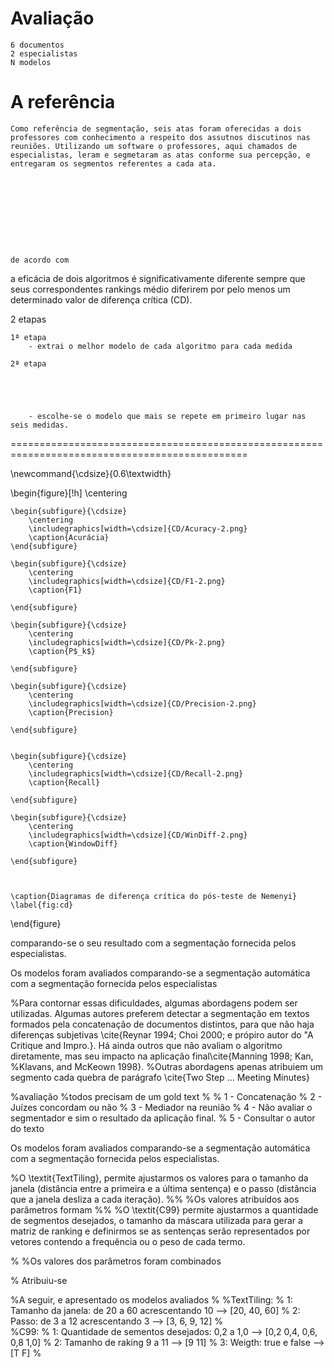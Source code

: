 # Avaliação

	6 documentos
	2 especialistas
	N modelos
	
	
# A referência
	Como referência de segmentação, seis atas foram oferecidas a dois professores com conhecimento a respeito dos assutnos discutinos nas reuniões. Utilizando um software o professores, aqui chamados de especialistas, leram e segmetaram as atas conforme sua percepção, e entregaram os segmentos referentes a cada ata. 
	
	
	
	
	
	
	
	
	
	
	de acordo com 





 a eficácia de dois algoritmos é significativamente diferente sempre que seus correspondentes rankings médio diferirem
por pelo menos um determinado valor de diferença crı́tica (CD).





2 etapas

	1ª etapa
		- extrai o melhor modelo de cada algoritmo para cada medida
	
	2ª etapa
		
	
	
	
	
		- escolhe-se o modelo que mais se repete em primeiro lugar nas seis medidas.




===============================================================================================





\newcommand{\cdsize}{0.6\textwidth}

\begin{figure}[!h]
	\centering
	
	\begin{subfigure}{\cdsize}	
		\centering
		\includegraphics[width=\cdsize]{CD/Acuracy-2.png}
		\caption{Acurácia}
	\end{subfigure}
	
	\begin{subfigure}{\cdsize}	
		\centering
		\includegraphics[width=\cdsize]{CD/F1-2.png}
		\caption{F1}
	
	\end{subfigure}

	\begin{subfigure}{\cdsize}	
		\centering
		\includegraphics[width=\cdsize]{CD/Pk-2.png}
		\caption{P$_k$}
	
	\end{subfigure}

	\begin{subfigure}{\cdsize}	
		\centering
		\includegraphics[width=\cdsize]{CD/Precision-2.png}
		\caption{Precision}
	
	\end{subfigure}


	\begin{subfigure}{\cdsize}	
		\centering
		\includegraphics[width=\cdsize]{CD/Recall-2.png}
		\caption{Recall}
	
	\end{subfigure}

	\begin{subfigure}{\cdsize}	
		\centering
		\includegraphics[width=\cdsize]{CD/WinDiff-2.png}
		\caption{WindowDiff}
	
	\end{subfigure}



	\caption{Diagramas de diferença crítica do pós-teste de Nemenyi}
	\label{fig:cd}
\end{figure}





comparando-se o seu resultado com a segmentação fornecida pelos especialistas.
	
Os modelos foram avaliados comparando-se a segmentação automática com a segmentação fornecida pelos especialistas 





%Para contornar essas dificuldades, algumas abordagens podem ser utilizadas. Algumas autores preferem detectar a segmentação em textos formados pela concatenação de documentos distintos, para que não haja diferenças subjetivas \cite{Reynar 1994; Choi 2000; e própiro autor do "A Critique and Impro.}. Há ainda outros que não avaliam o algoritmo diretamente, mas seu impacto na aplicação final\cite{Manning 1998; Kan,
%Klavans, and McKeown 1998}. 
%Outras abordagens apenas atribuiem um segmento cada quebra de parágrafo \cite{Two Step ... Meeting Minutes}







%avaliação
%todos precisam de um gold text
%
%	1 - Concatenação
%	2 - Juízes concordam ou não 
%	3 - Mediador na reunião
%	4 - Não avaliar o segmentador e sim o resultado da aplicação final.
%	5 - Consultar o autor do texto











Os modelos foram avaliados comparando-se a segmentação automática com a segmentação fornecida pelos especialistas. 



%O \textit{TextTiling}, permite ajustarmos os valores para o tamanho da janela (distância entre a primeira e a última sentença) e o passo (distância que a janela desliza a cada iteração). 
%%
%Os valores atribuídos aos parâmetros formam 
%%
%O \textit{C99} permite ajustarmos a quantidade de segmentos desejados, o tamanho da máscara utilizada para gerar a matriz de ranking e definirmos se as sentenças serão representados por vetores contendo a frequência ou o peso de cada termo.

%
%Os valores dos parâmetros foram combinados 




% Atribuiu-se 


%A seguir, e apresentado os modelos avaliados
%
%TextTiling:
%	1: Tamanho da janela: de 20 a 60 acrescentando 10    --> [20, 40, 60]
%	2: Passo: de 3 a 12 acrescentando 3                  --> [3, 6, 9, 12]
%	
%C99:
%	1: Quantidade de sementos desejados: 0,2 a 1,0       --> [0,2 0,4, 0,6, 0,8 1,0]
%	2: Tamanho de raking 9 a 11                          --> [9 11]
%	3: Weigth: true e false                              --> [T F]
%	
	

